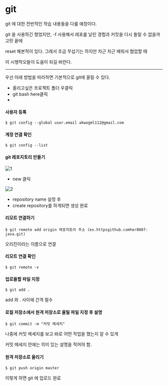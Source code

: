 #  git

git 에 대한 전반적인 학습 내용들을 다룰 예정이다. 

git 을 사용하긴 했었지만, -f 사용해서 레포를 날린 경험과 커밋을 다시 돌릴 수 없을까 고민 끝에 

reset 해본적이 있다. 그래서 조금 무섭기는 하지만 차근 차근 배워서 협업할 때 

이 시행착오들이 도움이 되길 바란다. 

------

우선 아래 방법을 따라하면 기본적으로 git에 올릴 수 있다. 



- 올리고싶은 프로젝트 폴더 우클릭 
- git bash here클릭
- 

#### 사용자 등록

```
$ git config --global user.email akwogml112@gmail.com
```



#### 계정 연결 확인

```]
$ git config --list
```



#### git 레포지토리 만들기

![1](https://user-images.githubusercontent.com/26570275/103166564-ad857200-4866-11eb-9132-71ae8edca465.PNG)

- new 클릭



![2](https://user-images.githubusercontent.com/26570275/103166579-db6ab680-4866-11eb-8bd4-00f98559267f.PNG)

- repository name 설정 후 
- create repository를 하게되면 생성 완료




#### 리모트 연결하기

```
$ git remote add origin 레포지토리 주소 (ex.httpsgithub.comher0807-java.git)
```

오리진이라는 이름으로 연결



#### 리모트 연결 확인

```
$ git remote -v
```



####  업로들할 파일 지정

```
$ git add .
```

add  와 . 사이에 간격 필수



#### 로컬 저장소에서 원격 저장소로 올릴 파일 지정 후 설명

```
$ git commit -m "커밋 메세지"
```

나중에 커밋 메세지를 보고 바로 어떤 작업을 했는지 알 수 있게

커밋 메세지 안에는 의미 있는 설명을 적어야 함.



#### 원격 저장소로 올리기 

```
$ git push origin master
```

 



이렇게 하면 git 에 업로드 완료